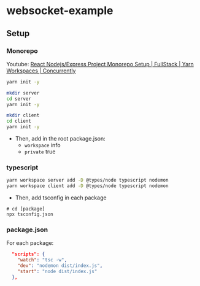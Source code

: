 # websocket-example

## Setup 

### Monorepo

Youtube: [React Nodejs/Express Project Monorepo Setup | FullStack | Yarn Workspaces | Concurrently](https://youtu.be/ACDGXHR_YmI)

```bash
yarn init -y

mkdir server
cd server
yarn init -y

mkdir client
cd client
yarn init -y
```

- Then, add in the root package.json:
    - `workspace` info
    - `private` true

### typescript

```bash
yarn workspace server add -D @types/node typescript nodemon
yarn workspace client add -D @types/node typescript nodemon
```

- Then, add tsconfig in each package

```
# cd [package]
npx tsconfig.json
```

### package.json

For each package:

```json
  "scripts": {
    "watch": "tsc -w",
    "dev": "nodemon dist/index.js",
    "start": "node dist/index.js"
  },
```